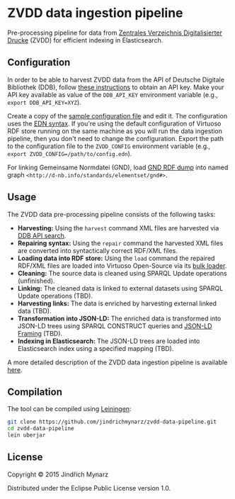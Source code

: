 # ZVDD data ingestion pipeline 

Pre-processing pipeline for data from [Zentrales Verzeichnis Digitalisierter Drucke](http://www.zvdd.de/) (ZVDD) for efficient indexing in Elasticsearch.

## Configuration

In order to be able to harvest ZVDD data from the API of Deutsche Digitale Bibliothek (DDB), follow [these instructions](https://api.deutsche-digitale-bibliothek.de/doku/display/ADD/API+der+Deutschen+Digitalen+Bibliothek#APIderDeutschenDigitalenBibliothek-Registrierung) to obtain an API key. Make your API key available as value of the `DDB_API_KEY` environment variable (e.g., `export DDB_API_KEY=XYZ`).

Create a copy of the [sample configuration file](https://github.com/jindrichmynarz/zvdd-data-pipeline/blob/master/config.edn) and edit it. The configuration uses the [EDN syntax](https://github.com/edn-format/edn). If you're using the default configuration of Virtuoso RDF store running on the same machine as you will run the data ingestion pipeline, then you don't need to change the configuration. Export the path to the configuration file to the `ZVDD_CONFIG` environment variable (e.g., `export ZVDD_CONFIG=/path/to/config.edn`).

For linking Gemeinsame Normdatei (GND), load [GND RDF dump](http://datendienst.dnb.de/cgi-bin/mabit.pl?userID=opendata&pass=opendata&cmd=login) into named graph `<http://d-nb.info/standards/elementset/gnd#>`.

## Usage

The ZVDD data pre-processing pipeline consists of the following tasks:

* **Harvesting:** Using the `harvest` command XML files are harvested via [DDB API search](https://api.deutsche-digitale-bibliothek.de/doku/display/ADD/search).
* **Repairing syntax:** Using the `repair` command the harvested XML files are converted into syntactically correct RDF/XML files.
* **Loading data into RDF store:** Using the `load` command the repaired RDF/XML files are loaded into Virtuoso Open-Source via its [bulk loader](http://virtuoso.openlinksw.com/dataspace/doc/dav/wiki/Main/VirtBulkRDFLoader).
* **Cleaning:** The source data is cleaned using SPARQL Update operations (unfinished).
* **Linking:** The cleaned data is linked to external datasets using SPARQL Update operations (TBD).
* **Harvesting links:** The data is enriched by harvesting external linked data (TBD).
* **Transformation into JSON-LD:** The enriched data is transformed into JSON-LD trees using SPARQL CONSTRUCT queries and [JSON-LD Framing](http://json-ld.org/spec/latest/json-ld-framing/) (TBD).
* **Indexing in Elasticsearch:** The JSON-LD trees are loaded into Elasticsearch index using a specified mapping (TBD).

A more detailed description of the ZVDD data ingestion pipeline is available [here](https://docs.google.com/document/d/1RlbZSeZ3Y_cIZ5VMEc7JzK0RaiTwVWDx_-DSwpsWDZk/edit?usp=sharing).

## Compilation

The tool can be compiled using [Leiningen](http://leiningen.org/):

```bash
git clone https://github.com/jindrichmynarz/zvdd-data-pipeline.git
cd zvdd-data-pipeline
lein uberjar
```

## License

Copyright © 2015 Jindřich Mynarz

Distributed under the Eclipse Public License version 1.0.
